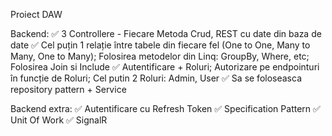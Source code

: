 Proiect DAW

Backend:
  ✅ 3 Controllere - Fiecare Metoda Crud, REST cu date din baza de date
  ✅ Cel puțin 1 relație între tabele din fiecare fel (One to One, Many to Many, One to Many); Folosirea metodelor din Linq: GroupBy, Where, etc; Folosirea Join si Include
  ✅ Autentificare + Roluri; Autorizare pe endpointuri în funcție de Roluri; Cel putin 2 Roluri: Admin, User
  ✅ Sa se foloseasca repository pattern + Service

Backend extra:
  ✅ Autentificare cu Refresh Token
  ✅ Specification Pattern
  ✅ Unit Of Work
  ✅ SignalR

